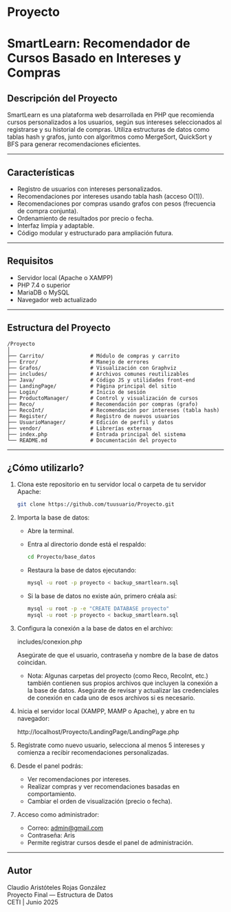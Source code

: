 # Proyecto


# SmartLearn: Recomendador de Cursos Basado en Intereses y Compras

## Descripción del Proyecto

SmartLearn es una plataforma web desarrollada en PHP que recomienda cursos personalizados a los usuarios, según sus intereses seleccionados al registrarse y su historial de compras. Utiliza estructuras de datos como tablas hash y grafos, junto con algoritmos como MergeSort, QuickSort y BFS para generar recomendaciones eficientes.

---

## Características

- Registro de usuarios con intereses personalizados.
- Recomendaciones por intereses usando tabla hash (acceso O(1)).
- Recomendaciones por compras usando grafos con pesos (frecuencia de compra conjunta).
- Ordenamiento de resultados por precio o fecha.
- Interfaz limpia y adaptable.
- Código modular y estructurado para ampliación futura.

---

## Requisitos

- Servidor local (Apache o XAMPP)
- PHP 7.4 o superior
- MariaDB o MySQL
- Navegador web actualizado

---

## Estructura del Proyecto

```
/Proyecto
│
├── Carrito/               # Módulo de compras y carrito
├── Error/                 # Manejo de errores
├── Grafos/                # Visualización con Graphviz
├── includes/              # Archivos comunes reutilizables
├── Java/                  # Código JS y utilidades front-end
├── LandingPage/           # Página principal del sitio
├── Login/                 # Inicio de sesión
├── ProductoManager/       # Control y visualización de cursos
├── Reco/                  # Recomendación por compras (grafo)
├── RecoInt/               # Recomendación por intereses (tabla hash)
├── Register/              # Registro de nuevos usuarios
├── UsuarioManager/        # Edición de perfil y datos
├── vendor/                # Librerías externas
├── index.php              # Entrada principal del sistema
└── README.md              # Documentación del proyecto
```

---

## ¿Cómo utilizarlo?

1. Clona este repositorio en tu servidor local o carpeta de tu servidor Apache:

   ```bash
   git clone https://github.com/tuusuario/Proyecto.git
   ```

2. Importa la base de datos:

   - Abre la terminal.
   - Entra al directorio donde está el respaldo:

     ```bash
     cd Proyecto/base_datos
     ```

   - Restaura la base de datos ejecutando:

     ```bash
     mysql -u root -p proyecto < backup_smartlearn.sql
     ```

   - Si la base de datos no existe aún, primero créala así:

     ```bash
     mysql -u root -p -e "CREATE DATABASE proyecto"
     mysql -u root -p proyecto < backup_smartlearn.sql
     ```

3. Configura la conexión a la base de datos en el archivo:

   
   includes/conexion.php
   

   Asegúrate de que el usuario, contraseña y nombre de la base de datos coincidan.

   - Nota: Algunas carpetas del proyecto (como Reco, RecoInt, etc.) también contienen sus propios archivos que incluyen la conexión a la base de datos. Asegúrate de revisar y actualizar las credenciales de conexión en cada uno de esos archivos si es necesario.

4. Inicia el servidor local (XAMPP, MAMP o Apache), y abre en tu navegador:


   http://localhost/Proyecto/LandingPage/LandingPage.php
   

5. Regístrate como nuevo usuario, selecciona al menos 5 intereses y comienza a recibir recomendaciones personalizadas.

6. Desde el panel podrás:
   - Ver recomendaciones por intereses.
   - Realizar compras y ver recomendaciones basadas en comportamiento.
   - Cambiar el orden de visualización (precio o fecha).

7. Acceso como administrador:
   - Correo: admin@gmail.com
   - Contraseña: Aris
   - Permite registrar cursos desde el panel de administración.

---

## Autor

Claudio Aristóteles Rojas González  
Proyecto Final — Estructura de Datos  
CETI | Junio 2025